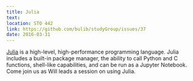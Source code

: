 ```yaml
---
title: Julia
text: 
location: STO 442 
link: https://github.com/bulib/studyGroup/issues/37
date: 2016-03-31
---
```


[Julia](http://julialang.org/) is a high-level, high-performance programming language. Julia includes a built-in package manager, the ability to call Python and C functions, shell-like capabilities, and can be run as a Jupyter Notebook. Come join us as Will leads a session on using Julia.  